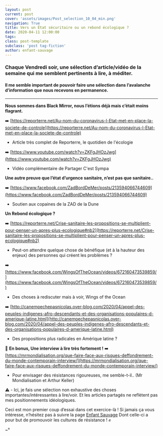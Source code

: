 ```yaml
---
layout: post
current: post
cover: 'assets/images/Post_selection_10_04_min.png'
navigation: True
title: Vers un État sécuritaire ou un rebond écologique ?
date: 2020-04-11 12:00:00
tags:
class: post-template
subclass: 'post tag-fiction'
author: enfant-sauvage
---
```


### Chaque Vendredi soir, une sélection d’article/vidéo de la semaine qui me semblent pertinents à lire, à méditer.

#### Il me semble important de pouvoir faire une sélection dans l’avalanche d’information que nous recevons en permanence.

------

**Nous sommes dans Black Mirror, nous l’étions déjà mais c’était moins flagrant.**

➡️ [https://reporterre.net/Au-nom-du-coronavirus-l-Etat-met-en-place-la-societe-de-controle](https://reporterre.net/Au-nom-du-coronavirus-l-Etat-met-en-place-la-societe-de-controle)
- Article très complet de Reporterre, le quotidien de l'écologie

➡️ [https://www.youtube.com/watch?v=ZKFgJHOzJwg](https://www.youtube.com/watch?v=ZKFgJHOzJwg)
- Vidéo complémentaire de Partager C'est Sympa

**Une autre preuve que l’état d’urgence sanitaire, n’est pas que sanitaire..**

➡️ [https://www.facebook.com/ZadBordDeMer/posts/213594066744609](https://www.facebook.com/ZadBordDeMer/posts/213594066744609)
- Soutien aux copaines de la ZAD de la Dune

**Un Rebond écologique ?**

➡️ [https://reporterre.net/Crise-sanitaire-les-propositions-se-multiplient-pour-penser-un-apres-plus-ecologique#nb2](https://reporterre.net/Crise-sanitaire-les-propositions-se-multiplient-pour-penser-un-apres-plus-ecologique#nb2)
- Peut-on attendre quelque chose de bénéfique (et à la hauteur des enjeux) des personnes qui créent les problèmes ?

➡️ [https://www.facebook.com/WingsOfTheOcean/videos/672160473539859/](https://www.facebook.com/WingsOfTheOcean/videos/672160473539859/)
- Des choses à rediscuter mais à voir, Wings of the Ocean

➡️ [http://canempechepasnicolas.over-blog.com/2020/04/appel-des-peuples-indigenes-afro-descendants-et-des-organisations-populaires-d-amerique-latine.html](http://canempechepasnicolas.over-blog.com/2020/04/appel-des-peuples-indigenes-afro-descendants-et-des-organisations-populaires-d-amerique-latine.html)
- Des propositions plus radicales en Amérique latine ?

🔴 **En bonus, Une interview à lire très fortement !**
➡️ [https://mrmondialisation.org/que-faire-face-aux-risques-deffondrement-du-monde-contemporain-interview/](https://mrmondialisation.org/que-faire-face-aux-risques-deffondrement-du-monde-contemporain-interview/)
- Pour envisager des résistances rigoureuses, me semble-t-il.. (Mr Mondialisation et Arthur Keller)

⚠️ - Ici, je fais une sélection non exhaustive des choses importantes/intéressantes à lire/voir.
Et les articles partagés ne reflètent pas mes positionnements idéologiques.

Ceci est mon premier coup d’essai dans cet exercice-là !
Si jamais ça vous intéresse, n’hésitez pas à suivre la page [Enfant Sauvage](https://www.facebook.com/Enfant-Sauvage-104786967856823/)
Dont celle-ci a pour but de promouvoir les cultures de résistance ! ✊

~°
